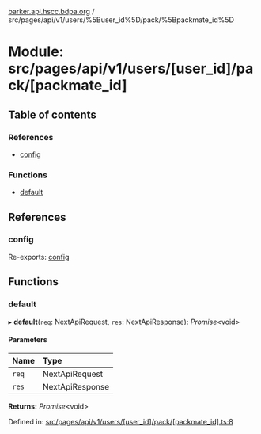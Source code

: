 [barker.api.hscc.bdpa.org][1] /
src/pages/api/v1/users/%5Buser_id%5D/pack/%5Bpackmate_id%5D

# Module: src/pages/api/v1/users/\[user_id]/pack/\[packmate_id]

## Table of contents

### References

- [config][2]

### Functions

- [default][3]

## References

### config

Re-exports: [config][4]

## Functions

### default

▸ **default**(`req`: NextApiRequest, `res`: NextApiResponse): _Promise_\<void>

#### Parameters

| Name  | Type            |
| :---- | :-------------- |
| `req` | NextApiRequest  |
| `res` | NextApiResponse |

**Returns:** _Promise_\<void>

Defined in: [src/pages/api/v1/users/\[user_id\]/pack/\[packmate_id\].ts:8][5]

[1]: ../README.md
[2]: src_pages_api_v1_users__user_id__pack__packmate_id_.md#config
[3]: src_pages_api_v1_users__user_id__pack__packmate_id_.md#default
[4]: src_backend_middleware.md#config

[5]:
https://github.com/nhscc/barker.api.hscc.bdpa.org/blob/37281dd/src/pages/api/v1/users/[user_id]/pack/[packmate_id].ts#L8
